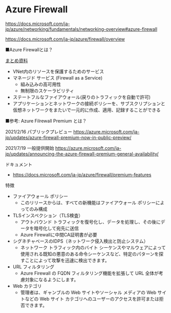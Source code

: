 # Azure Firewall

https://docs.microsoft.com/ja-jp/azure/networking/fundamentals/networking-overview#azure-firewall

https://docs.microsoft.com/ja-jp/azure/firewall/overview

■Azure Firewallとは？

[まとめ資料](../AZ-104-2023/pdf/仮想ネットワークの概要.pdf)

- VNet内のリソースを保護するためのサービス
- マネージド サービス (Firewall as a Service)
  - 組み込みの高可用性
  - 無制限のスケーラビリティ
- ステートフルなファイアウォール(戻りのトラフィックを自動で許可)
- アプリケーションとネットワークの接続ポリシーを、サブスクリプションと仮想ネットワークをまたいで一元的に作成、適用、記録することができる

■参考: Azure Filrewall Premium とは？

2021/2/16 パブリックプレビュー
https://azure.microsoft.com/ja-jp/updates/azure-firewall-premium-now-in-public-preview/

2021/7/19 一般提供開始
https://azure.microsoft.com/ja-jp/updates/announcing-the-azure-firewall-premium-general-availability/

ドキュメント

- https://docs.microsoft.com/ja-jp/azure/firewall/premium-features

特徴
- ファイアウォール ポリシー
  - このリリースからは、すべての新機能はファイアウォール ポリシーによってのみ構成
- TLSインスペクション（TLS検査）
  - アウトバウンド トラフィックを復号化し、データを処理し、その後にデータを暗号化して宛先に送信
  - Azure Firewallに中間CA証明書が必要
- シグネチャベースのIDPS（ネットワーク侵入検出と防止システム） 
  - ネットワーク トラフィック内のバイト シーケンスやマルウェアによって使用される既知の悪意のある命令シーケンスなど、特定のパターンを探すことによって攻撃を迅速に検出できます。
- URL フィルタリング
  - Azure Firewall の FQDN フィルタリング機能を拡張して URL 全体が考慮対象になるようにします。
- Web カテゴリ
  - 管理者は、ギャンブルの Web サイトやソーシャル メディアの Web サイトなどの Web サイト カテゴリへのユーザーのアクセスを許可または拒否できます。
